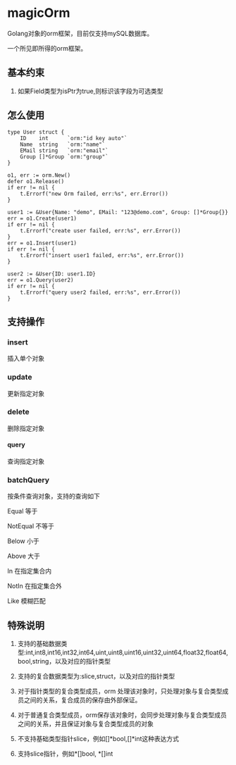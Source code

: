 # magicOrm

Golang对象的orm框架，目前仅支持mySQL数据库。

一个所见即所得的orm框架。

## 基本约束

1. 如果Field类型为isPtr为true,则标识该字段为可选类型

## 怎么使用


    type User struct {
	    ID    int      `orm:"id key auto"`
	    Name  string   `orm:"name"`
	    EMail string   `orm:"email"`
	    Group []*Group `orm:"group"`
    }
    
    o1, err := orm.New()
	defer o1.Release()
	if err != nil {
		t.Errorf("new Orm failed, err:%s", err.Error())
	}
	
    user1 := &User{Name: "demo", EMail: "123@demo.com", Group: []*Group{}}
    err = o1.Create(user1)
	if err != nil {
		t.Errorf("create user failed, err:%s", err.Error())
	}
	err = o1.Insert(user1)
	if err != nil {
		t.Errorf("insert user1 failed, err:%s", err.Error())
	}

	user2 := &User{ID: user1.ID}
	err = o1.Query(user2)
	if err != nil {
		t.Errorf("query user2 failed, err:%s", err.Error())
	}

## 支持操作
### insert
插入单个对象
### update
更新指定对象
### delete
删除指定对象
#### query
查询指定对象
### batchQuery
按条件查询对象，支持的查询如下

Equal 等于

NotEqual 不等于

Below 小于

Above 大于

In 在指定集合内

NotIn 在指定集合外

Like 模糊匹配


## 特殊说明
1. 支持的基础数据类型:int,int8,int16,int32,int64,uint,uint8,uint16,uint32,uint64,float32,float64,bool,string，以及对应的指针类型

2. 支持的复合数据类型为:slice,struct，以及对应的指针类型

3. 对于指针类型的复合类型成员，orm 处理该对象时，只处理对象与复合类型成员之间的关系，复合成员的保存由外部保证。

4. 对于普通复合类型成员，orm保存该对象时，会同步处理对象与复合类型成员之间的关系，并且保证对象与复合类型成员的对象

5. 不支持基础类型指针slice，例如[]*bool,[]*int这种表达方式

6. 支持slice指针，例如*[]bool, *[]int
